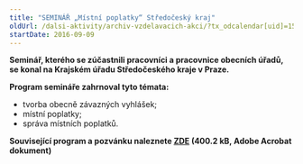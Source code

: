 ```yaml
---
title: "SEMINÁŘ „Místní poplatky“ Středočeský kraj"
oldUrl: /dalsi-aktivity/archiv-vzdelavacich-akci/?tx_odcalendar[uid]=151&cHash=98c154346b1aff965348c6e85b0faf48
startDate: 2016-09-09
---
```


<p><b>Seminář, kterého se zúčastnili pracovníci a pracovnice obecních úřadů, se konal na Krajském úřadu Středočeského kraje v Praze.</b></p>
<p><b>Program semináře zahrnoval tyto témata:</b></p>
<p></p><ul><li>tvorba obecně závazných vyhlášek;</li><li>místní poplatky;</li><li>správa místních poplatků.</li></ul><p><b>Související program a pozvánku naleznete <a href="/uploads-import/projekt_ESF/ARCHIV_2016/SEMINARE_ARCHIV/09_09_Mistni_poplatky_pozvanka.pdf" target="_blank">ZDE</a> (400.2 kB, Adobe Acrobat dokument)</b></p>
<p></p>

